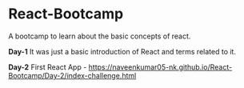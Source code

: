 # React-Bootcamp
A bootcamp to learn about the basic concepts of react.

**Day-1** 
It was just a basic introduction of React and terms related to it.


**Day-2**
First React App - https://naveenkumar05-nk.github.io/React-Bootcamp/Day-2/index-challenge.html
